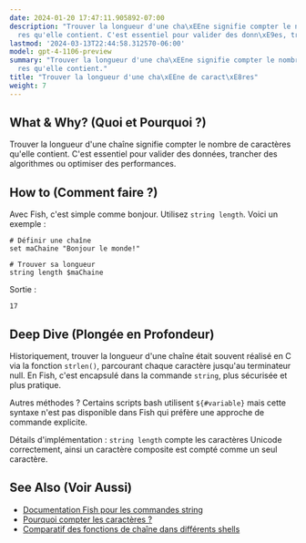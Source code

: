 ```yaml
---
date: 2024-01-20 17:47:11.905892-07:00
description: "Trouver la longueur d'une cha\xEEne signifie compter le nombre de caract\xE8\
  res qu'elle contient. C'est essentiel pour valider des donn\xE9es, trancher des\u2026"
lastmod: '2024-03-13T22:44:58.312570-06:00'
model: gpt-4-1106-preview
summary: "Trouver la longueur d'une cha\xEEne signifie compter le nombre de caract\xE8\
  res qu'elle contient."
title: "Trouver la longueur d'une cha\xEEne de caract\xE8res"
weight: 7
---
```


## What & Why? (Quoi et Pourquoi ?)
Trouver la longueur d'une chaîne signifie compter le nombre de caractères qu'elle contient. C'est essentiel pour valider des données, trancher des algorithmes ou optimiser des performances.

## How to (Comment faire ?)
Avec Fish, c'est simple comme bonjour. Utilisez `string length`. Voici un exemple :

```Fish Shell
# Définir une chaîne
set maChaine "Bonjour le monde!"

# Trouver sa longueur
string length $maChaine
```

Sortie :

```
17
```

## Deep Dive (Plongée en Profondeur)
Historiquement, trouver la longueur d'une chaîne était souvent réalisé en C via la fonction `strlen()`, parcourant chaque caractère jusqu'au terminateur null. En Fish, c'est encapsulé dans la commande `string`, plus sécurisée et plus pratique.

Autres méthodes ? Certains scripts bash utilisent `${#variable}` mais cette syntaxe n'est pas disponible dans Fish qui préfère une approche de commande explicite.

Détails d'implémentation : `string length` compte les caractères Unicode correctement, ainsi un caractère composite est compté comme un seul caractère.

## See Also (Voir Aussi)
- [Documentation Fish pour les commandes string](https://fishshell.com/docs/current/cmds/string.html)
- [Pourquoi compter les caractères ?](https://stackoverflow.com/questions/17343830/why-would-a-program-need-to-count-characters)
- [Comparatif des fonctions de chaîne dans différents shells](https://hyperpolyglot.org/unix-shells#string-operations)

